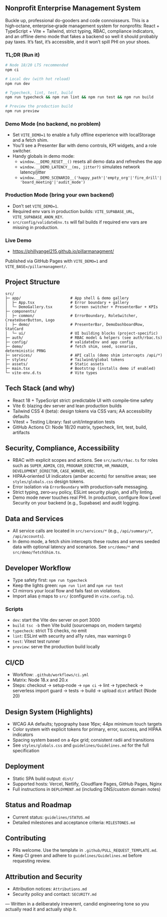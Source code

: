 ## Nonprofit Enterprise Management System

Buckle up, professional do-gooders and code connoisseurs. This is a high‑octane, enterprise‑grade management system for nonprofits: React + TypeScript + Vite + Tailwind, strict typing, RBAC, compliance indicators, and an offline demo mode that fakes a backend so well it should probably pay taxes. It’s fast, it’s accessible, and it won’t spill PHI on your shoes.

### TL;DR (Run it)

```bash
# Node 18/20 LTS recommended
npm ci

# Local dev (with hot reload)
npm run dev

# Typecheck, lint, test, build
npm run typecheck && npm run lint && npm run test && npm run build

# Preview the production build
npm run preview
```

### Demo Mode (no backend, no problem)

- Set `VITE_DEMO=1` to enable a fully offline experience with localStorage and a fetch shim.
- You’ll see a Presenter Bar with demo controls, KPI widgets, and a role switcher.
- Handy globals in demo mode:
  - `window.__DEMO_RESET__()` resets all demo data and refreshes the app
  - `window.__DEMO_LATENCY__(ms, jitter?)` simulates network latency/jitter
  - `window.__DEMO_SCENARIO__('happy_path'|'empty_org'|'fire_drill'|'board_meeting'|'audit_mode')`

### Production Mode (bring your own backend)

- Don’t set `VITE_DEMO=1`.
- Required env vars in production builds: `VITE_SUPABASE_URL`, `VITE_SUPABASE_ANON_KEY`.
- `src/config/validateEnv.ts` will fail builds if required env vars are missing in production.

### Live Demo

- https://phillyangel215.github.io/pillarmanagment/

Published via GitHub Pages with `VITE_DEMO=1` and `VITE_BASE=/pillarmanagment/`.

## Project Structure

```text
src/
├─ app/                      # App shell & demo gallery
│  ├─ App.tsx                # Error boundary + gallery
│  └─ DemoGallery.tsx        # Screen switcher + PresenterBar + KPIs
├─ components/
│  ├─ common/                # ErrorBoundary, RoleSwitcher, CreateUserButton, Logo
│  ├─ demo/                  # PresenterBar, DemoDashboardRow, StatCard
│  └─ ui/                    # UI building blocks (project-specific)
├─ auth/                     # RBAC model & helpers (see auth/rbac.ts)
├─ config/                   # validateEnv and app config
├─ demo/                     # fetch shim, seed, scenarios, deterministic PRNG
├─ services/                 # API calls (demo shim intercepts /api/*)
├─ styles/                   # Tailwind/global tokens
├─ assets/                   # Static assets
├─ main.tsx                  # Bootstrap (installs demo if enabled)
└─ vite-env.d.ts             # Vite types
```

## Tech Stack (and why)

- React 18 + TypeScript strict: predictable UI with compile‑time safety
- Vite 6: blazing dev server and lean production builds
- Tailwind CSS 4 (beta): design tokens via CSS vars; AA accessibility defaults
- Vitest + Testing Library: fast unit/integration tests
- GitHub Actions CI: Node 18/20 matrix, typecheck, lint, test, build, artifacts

## Security, Compliance, Accessibility

- RBAC with explicit scopes and actions. See `src/auth/rbac.ts` for roles such as `SUPER_ADMIN`, `CEO`, `PROGRAM_DIRECTOR`, `HR_MANAGER`, `DEVELOPMENT_DIRECTOR`, `CASE_WORKER`, etc.
- HIPAA‑oriented UI indicators (amber accents) for sensitive areas; see `styles/globals.css` design tokens.
- Error isolation via `ErrorBoundary` with production‑safe messaging.
- Strict typing, zero‑`any` policy, ESLint security plugin, and a11y linting.
- Demo mode never touches real PHI. In production, configure Row Level Security on your backend (e.g., Supabase) and audit logging.

## Data and Services

- All service calls are located in `src/services/*` (e.g., `/api/summary/*`, `/api/accounts`).
- In demo mode, a fetch shim intercepts these routes and serves seeded data with optional latency and scenarios. See `src/demo/*` and `src/demo/fetchShim.ts`.

## Developer Workflow

- Type safety first: `npm run typecheck`
- Keep the lights green: `npm run lint` and `npm run test`
- CI mirrors your local flow and fails fast on violations.
- Import alias `@` maps to `src/` (configured in `vite.config.ts`).

### Scripts

- `dev`: start the Vite dev server on port 3000
- `build`: `tsc -b` then Vite build (sourcemaps on, modern targets)
- `typecheck`: strict TS checks, no emit
- `lint`: ESLint with security and a11y rules, max warnings 0
- `test`: Vitest test runner
- `preview`: serve the production build locally

## CI/CD

- Workflow: `.github/workflows/ci.yml`
- Matrix: Node 18.x and 20.x
- Steps: checkout → setup‑node → `npm ci` → lint → typecheck → serverless import guard → tests → build → upload `dist` artifact (Node 20)

## Design System (Highlights)

- WCAG AA defaults; typography base 16px; 44px minimum touch targets
- Color system with explicit tokens for primary, error, success, and HIPAA indicators
- Spacing system based on a 4px grid; consistent radii and transitions
- See `styles/globals.css` and `guidelines/Guidelines.md` for the full specification

## Deployment

- Static SPA build output: `dist/`
- Supported hosts: Vercel, Netlify, Cloudflare Pages, GitHub Pages, Nginx
- Full instructions in `DEPLOYMENT.md` (including DNS/custom domain notes)

## Status and Roadmap

- Current status: `guidelines/STATUS.md`
- Detailed milestones and acceptance criteria: `MILESTONES.md`

## Contributing

- PRs welcome. Use the template in `.github/PULL_REQUEST_TEMPLATE.md`.
- Keep CI green and adhere to `guidelines/Guidelines.md` before requesting review.

## Attribution and Security

- Attribution notices: `Attributions.md`
- Security policy and contact: `SECURITY.md`

— Written in a deliberately irreverent, candid engineering tone so you actually read it and actually ship it.